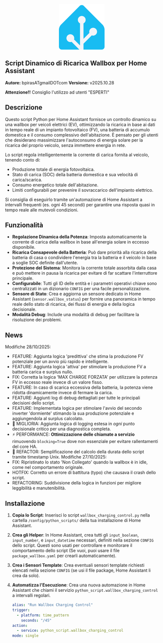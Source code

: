 <p align="center">
  <img src="./image/home-assistant-logo.png" alt="Home Assistant Logo" width="150">
</p>

## Script Dinamico di Ricarica Wallbox per Home Assistant


**Autore:** bpirasATgmailDOTcom
**Versione:** v2025.10.28

**Attenzione!!** Consiglio l'utilizzo ad utenti "ESPERTI"

## Descrizione

Questo script Python per Home Assistant fornisce un controllo dinamico su una wallbox per veicoli elettrici (EV), ottimizzando la ricarica in base ai dati in tempo reale di un impianto fotovoltaico (FV), una batteria di accumulo domestica e il consumo complessivo dell'abitazione. È pensato per gli utenti che desiderano massimizzare l'autoconsumo di energia solare per la ricarica del proprio veicolo, senza immettere energia in rete.

Lo script regola intelligentemente la corrente di carica fornita al veicolo, tenendo conto di:
- Produzione totale di energia fotovoltaica.
- Stato di carica (SOC) della batteria domestica e sua velocità di carica/scarica.
- Consumo energetico totale dell'abitazione.
- Limiti configurabili per prevenire il sovraccarico dell'impianto elettrico.

Si consiglia di eseguirlo tramite un'automazione di Home Assistant a intervalli frequenti (es. ogni 45 secondi) per garantire una risposta quasi in tempo reale alle mutevoli condizioni.

## Funzionalità
- **Regolazione Dinamica della Potenza**: Imposta automaticamente la corrente di carica della wallbox in base all'energia solare in eccesso disponibile.
- **Ricarica Consapevole della Batteria**: Può dare priorità alla ricarica della batteria di casa o condividere l'energia tra la batteria e il veicolo in base a soglie SOC definite dall'utente.
- **Protezione del Sistema**: Monitora la corrente totale assorbita dalla casa e può mettere in pausa la ricarica per evitare di far scattare l'interruttore principale.
- **Configurabile**: Tutti gli ID delle entità e i parametri operativi chiave sono centralizzati in un dizionario `CONFIG` per una facile personalizzazione.
- **Sensore di Stato**: Crea e aggiorna un sensore dedicato in Home Assistant (`sensor.wallbox_status`) per fornire una panoramica in tempo reale dello stato di ricarica, dei flussi di energia e della logica decisionale.
- **Modalità Debug**: Include una modalità di debug per facilitare la risoluzione dei problemi.

## News
Modifiche 28/10/2025:
- FEATURE: Aggiunta logica 'predittiva' che stima la produzione FV potenziale per un avvio più rapido e intelligente.
- FEATURE: Aggiunta logica 'attiva' per stimolare la produzione FV a batteria carica e surplus nullo.
- FIX: Corretta la logica 'MAX CHARGE FORZATA' per utilizzare la potenza FV in eccesso reale invece di un valore fisso.
- FEATURE: In caso di scarica eccessiva della batteria, la potenza viene ridotta dinamicamente invece di fermare la carica.
- FEATURE: Aggiunti log di debug dettagliati per tutte le principali decisioni dello script.
- FEATURE: Implementata logica per stimolare l'avvio del secondo inverter 'dormiente' stimando la sua produzione potenziale e aggiungendola al surplus calcolato.
- 🚀 MIGLIORIA: Aggiunta logica di logging estesa in *ogni* punto decisionale critico per una diagnostica completa.
- ⚡ PERFORMANCE: **Ottimizzazione delle chiamate a servizio** rimuovendo `blocking=True` dove non essenziale per evitare rallentamenti del core HA.
- 🧹 REFACTOR: Semplificazione del calcolo della durata dello script tramite timestamp Unix.
Modifiche 27/10/2025:
- FIX: Ripristinato lo stato 'Non Collegato' quando la wallbox è in idle, come nel comportamento originale.
- HOTFIX: Corretto un errore di battitura (typo) che causava il crash dello script.
- REFACTORING: Suddivisione della logica in funzioni per migliore leggibilità e manutenibilità.

## Installazione

1.  **Copia lo Script**: Inserisci lo script `wallbox_charging_control.py` nella cartella `/config/python_scripts/` della tua installazione di Home Assistant.
2.  **Crea gli Helper**: In Home Assistant, crea tutti gli `input_boolean`, `input_number`, e `input_datetime` necessari, definiti nella sezione `CONFIG` dello script. Questi sono usati per controllare e monitorare il comportamento dello script (Se vuoi, puoi usare il file `package_wallbox.yaml` per crearli automaticamente).
3.  **Crea i Sensori Template**: Crea eventuali sensori template richiesti elencati nella sezione `CONFIG` (se usi il file package, Home Assistant li crea da solo).
4.  **Automatizza l'Esecuzione**: Crea una nuova automazione in Home Assistant che chiami il servizio `python_script.wallbox_charging_control` a intervalli regolari.

    ```yaml
    alias: "Run Wallbox Charging Control"
    trigger:
      - platform: time_pattern
        seconds: "/45"
    action:
      - service: python_script.wallbox_charging_control
    mode: single
    ```
